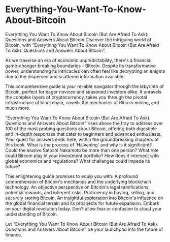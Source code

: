 # Everything-You-Want-To-Know-About-Bitcoin
Everything You Want To Know About Bitcoin (But Are Afraid To Ask): Questions and Answers About Bitcoin
Discover the intriguing world of Bitcoin, with "Everything You Want To Know About Bitcoin (But Are Afraid To Ask). Questions and Answers About Bitcoin".

As we traverse an era of economic unpredictability, there's a financial game-changer breaking boundaries - Bitcoin. Despite its transformative power, understanding its intricacies can often feel like decrypting an enigma due to the dispersed and scattered information available.

This comprehensive guide is your reliable navigator through the labyrinth of Bitcoin, perfect for eager novices and seasoned investors alike. It unravels the complex layers of cryptocurrency, takes you through the pivotal infrastructure of blockchain, unveils the mechanics of Bitcoin mining, and much more.

"Everything You Want To Know About Bitcoin (But Are Afraid To Ask). Questions and Answers About Bitcoin" rises above the fray to address over 100 of the most probing questions about Bitcoin, offering both digestible and in-depth responses that cater to beginners and advanced enthusiasts. Your quest for answers ends here, within the groundbreaking chapters of this book.
What is the process of 'Halvening' and why is it significant?
Could the elusive Satoshi Nakamoto be more than one person?
What role could Bitcoin play in your investment portfolio?
How does it intersect with global economics and regulations?
What challenges could impede its future?

This enlightening guide promises to equip you with:
A profound comprehension of Bitcoin's mechanics and the underlying blockchain technology.
An objective perspective on Bitcoin's legal ramifications, potential rewards, and inherent risks.
Proficiency in buying, selling, and securely storing Bitcoin.
An insightful exploration into Bitcoin's influence on the global financial terrain and its prospects for future expansion.
Embark on your digital revolution today. Don't allow fear or confusion to cloud your understanding of Bitcoin.

Let "Everything You Want To Know About Bitcoin (But Are Afraid To Ask). Questions and Answers About Bitcoin" be your launchpad into the future of finance.
